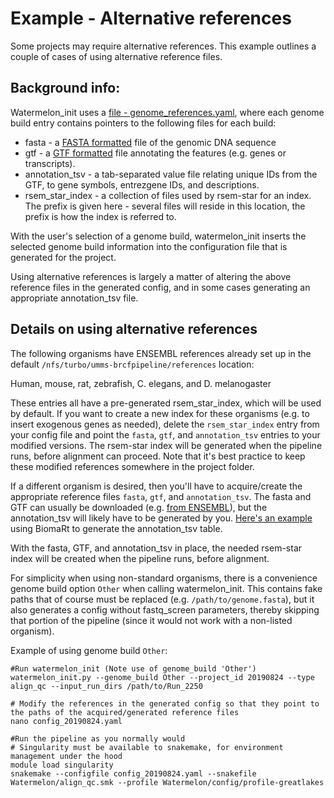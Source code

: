 # Example - Alternative references

Some projects may require alternative references. This example outlines a couple of cases of using alternative reference files.

## Background info:

Watermelon_init uses a [file - genome_references.yaml](config/genome_references.yaml), where each genome build entry contains pointers to the following files for each build:

* fasta - a [FASTA formatted](https://zhanglab.ccmb.med.umich.edu/FASTA/) file of the genomic DNA sequence
* gtf - a [GTF formatted](https://ensembl.org/info/website/upload/gff.html) file annotating the features (e.g. genes or transcripts).
* annotation_tsv - a tab-separated value file relating unique IDs from the GTF, to gene symbols, entrezgene IDs, and descriptions.
* rsem_star_index - a collection of files used by rsem-star for an index. The prefix is given here - several files will reside in this location, the prefix is how the index is referred to.

With the user's selection of a genome build, watermelon_init inserts the selected genome build information into the configuration file that is generated for the project.

Using alternative references is largely a matter of altering the above reference files in the generated config, and in some cases generating an appropriate annotation_tsv file.

## Details on using alternative references

The following organisms have ENSEMBL references already set up in the default `/nfs/turbo/umms-brcfpipeline/references` location:

Human, mouse, rat, zebrafish, C. elegans, and D. melanogaster

These entries all have a pre-generated rsem_star_index, which will be used by default. If you want to create a new index for these organisms (e.g. to insert exogenous genes as needed), delete the `rsem_star_index` entry from your config file and point the `fasta`, `gtf`, and `annotation_tsv` entries to your modified versions. The rsem-star index will be generated when the pipeline runs, before alignment can proceed. Note that it's best practice to keep these modified references somewhere in the project folder.

If a different organism is desired, then you'll have to acquire/create the appropriate reference files `fasta`, `gtf`, and `annotation_tsv`. The fasta and GTF can usually be downloaded (e.g. [from ENSEMBL](https://ensembl.org/info/data/ftp/index.html)), but the annotation_tsv will likely have to be generated by you. [Here's an example](doc/generating_annotation_tsv.md) using BiomaRt to generate the annotation_tsv table.

With the fasta, GTF, and annotation_tsv in place, the needed rsem-star index will be created when the pipeline runs, before alignment.

For simplicity when using non-standard organisms, there is a convenience genome build option `Other` when calling watermelon_init. This contains fake paths that of course must be replaced (e.g. `/path/to/genome.fasta`), but it also generates a config without fastq_screen parameters, thereby skipping that portion of the pipeline (since it would not work with a non-listed organism).

Example of using genome build `Other`:

    #Run watermelon_init (Note use of genome_build 'Other')
    watermelon_init.py --genome_build Other --project_id 20190824 --type align_qc --input_run_dirs /path/to/Run_2250

    # Modify the references in the generated config so that they point to the paths of the acquired/generated reference files
    nano config_20190824.yaml

    #Run the pipeline as you normally would
    # Singularity must be available to snakemake, for environment management under the hood
    module load singularity
    snakemake --configfile config_20190824.yaml --snakefile Watermelon/align_qc.smk --profile Watermelon/config/profile-greatlakes

